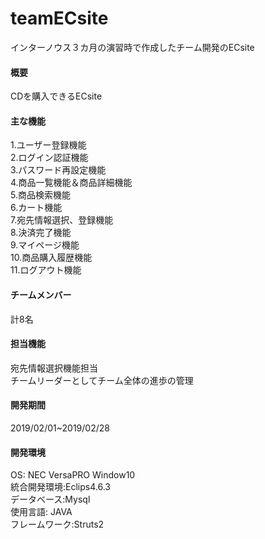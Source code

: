 # teamECsite
インターノウス３カ月の演習時で作成したチーム開発のECsite
       
#### 概要
        
CDを購入できるECsite
    
#### 主な機能
1.ユーザー登録機能  
2.ログイン認証機能  
3.パスワード再設定機能  
4.商品一覧機能＆商品詳細機能  
5.商品検索機能  
6.カート機能  
7.宛先情報選択、登録機能  
8.決済完了機能  
9.マイページ機能  
10.商品購入履歴機能  
11.ログアウト機能  
#### チームメンバー  
計8名  
#### 担当機能
宛先情報選択機能担当  
チームリーダーとしてチーム全体の進歩の管理  
#### 開発期間  
2019/02/01~2019/02/28
#### 開発環境
OS: NEC VersaPRO Window10  
統合開発環境:Eclips4.6.3  
データベース:Mysql  
使用言語: JAVA  
フレームワーク:Struts2





  

